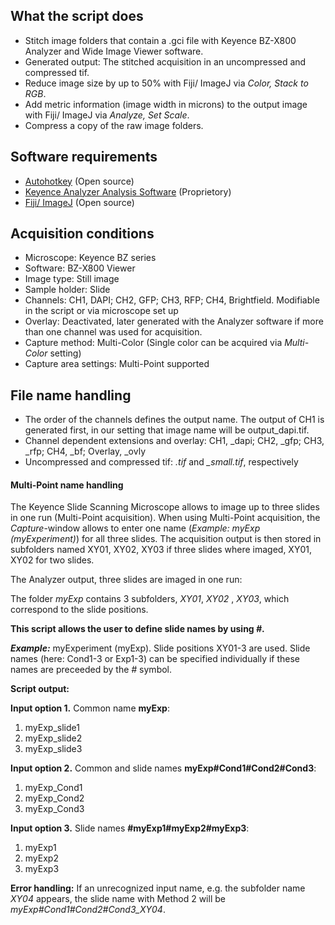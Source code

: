 ## What the script does ##

* Stitch image folders that contain a .gci file with Keyence BZ-X800 Analyzer and Wide Image Viewer software.
* Generated output: The stitched acquisition in an uncompressed and compressed tif. 
* Reduce image size by up to 50% with Fiji/ ImageJ via _Color, Stack to RGB_.
* Add metric information (image width in microns) to the output image with Fiji/ ImageJ via _Analyze, Set Scale_.
* Compress a copy of the raw image folders.

## Software requirements ##

* [Autohotkey](https://www.autohotkey.com/) (Open source) 
* [Keyence Analyzer Analysis Software](https://www.keyence.com/landing/microscope/lp_fluorescence.jsp) (Proprietory)
* [Fiji/ ImageJ](https://imagej.net/Fiji) (Open source)

## Acquisition conditions ##

* Microscope: Keyence BZ series
* Software: BZ-X800 Viewer
* Image type: Still image
* Sample holder: Slide
* Channels: CH1, DAPI; CH2, GFP; CH3, RFP; CH4, Brightfield. Modifiable in the script or via microscope set up
* Overlay: Deactivated, later generated with the Analyzer software if more than one channel was used for acquisition.
* Capture method: Multi-Color (Single color can be acquired via _Multi-Color_ setting)
* Capture area settings: Multi-Point supported


## File name handling ##

* The order of the channels defines the output name. The output of CH1 is generated first, in our setting that image name will be output_dapi.tif.
* Channel dependent extensions and overlay: CH1, \_dapi; CH2, \_gfp; CH3, \_rfp; CH4, \_bf; Overlay, \_ovly
* Uncompressed and compressed tif: _.tif_ and _\_small.tif_, respectively

#### Multi-Point name handling #### 

The Keyence Slide Scanning Microscope allows to image up to three slides in one run (Multi-Point acquisition).
When using Multi-Point acquisition, the _Capture_-window allows to enter one name (_Example: myExp (myExperiment)_) for all three slides. The acquisition output is then stored in subfolders named XY01, XY02, XY03 if three slides where imaged, XY01, XY02 for two slides.

The Analyzer output, three slides are imaged in one run:

The folder _myExp_ contains 3 subfolders, _XY01_, _XY02_ , _XY03_, which correspond to the slide positions.

__This script allows the user to define slide names by using _#_.__  

___Example:___
myExperiment (myExp). Slide positions XY01-3 are used. Slide names (here: Cond1-3 or Exp1-3) can be specified individually if these names are preceeded by the _#_ symbol.

__Script output:__

__Input option 1.__ Common name __myExp__:
1. myExp\_slide1
2. myExp\_slide2
3. myExp\_slide3

__Input option 2.__ Common and slide names __myExp#Cond1#Cond2#Cond3__:
1. myExp\_Cond1
2. myExp\_Cond2
3. myExp\_Cond3

__Input option 3.__ Slide names __#myExp1#myExp2#myExp3__:
1. myExp1
2. myExp2
3. myExp3

__Error handling:__ If an unrecognized input name, e.g. the subfolder name _XY04_ appears, the slide name with Method 2 will be _myExp#Cond1#Cond2#Cond3\_XY04_.















